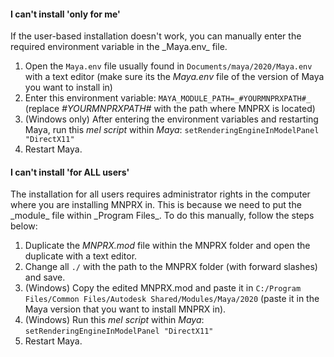 <div class="accordion" markdown="1">

#### I can't install 'only for me'
<div markdown="1">
If the user-based installation doesn't work, you can manually enter the required environment variable in the _Maya.env_ file.

1. Open the `Maya.env` file usually found in `Documents/maya/2020/Maya.env` with a text editor (make sure its the _Maya.env_ file of the version of Maya you want to install in)
1. Enter this environment variable: `MAYA_MODULE_PATH=_#YOURMNPRXPATH#_` (replace _#YOURMNPRXPATH#_ with the path where MNPRX is located)
1. (Windows only) After entering the environment variables and restarting Maya, run this _mel script_ within _Maya_: `setRenderingEngineInModelPanel "DirectX11"`
1. Restart Maya.
</div>

#### I can't install 'for ALL users'
<div markdown="1">
The installation for all users requires administrator rights in the computer where you are installing MNPRX in. This is because we need to put the _module_ file within _Program Files_.
To do this manually, follow the steps below:

1. Duplicate the _MNPRX.mod_ file within the MNPRX folder and open the duplicate with a text editor.
1. Change all `./` with the path to the MNPRX folder (with forward slashes) and save.
1. (Windows) Copy the edited MNPRX.mod and paste it in `C:/Program Files/Common Files/Autodesk Shared/Modules/Maya/2020` (paste it in the Maya version that you want to install MNPRX in).
1. (Windows) Run this _mel script_ within _Maya_: `setRenderingEngineInModelPanel "DirectX11"`
1. Restart Maya.
</div>

</div>

